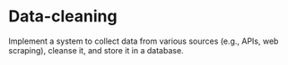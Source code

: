 # Data-cleaning
Implement a system to collect data from various sources (e.g., APIs, web scraping), cleanse it, and store it in a database.
